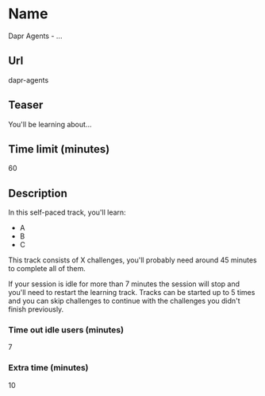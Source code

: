 # Name

Dapr Agents - ...

## Url

dapr-agents

## Teaser

You'll be learning about...

## Time limit (minutes)

60

## Description

In this self-paced track, you'll learn:

- A
- B
- C

This track consists of X challenges, you'll probably need around 45 minutes to complete all of them.

If your session is idle for more than 7 minutes the session will stop and you'll need to restart the learning track. Tracks can be started up to 5 times and you can skip challenges to continue with the challenges you didn't finish previously.

### Time out idle users (minutes)

7

### Extra time (minutes)

10
